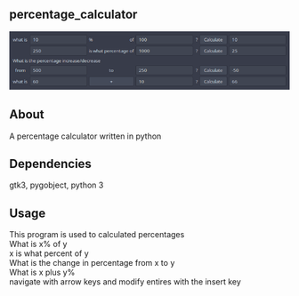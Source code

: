## percentage_calculator  
![screenshot.png](https://github.com/aussie114/percentage_calculator/blob/master/data/screenshot.png)  
## About  
A percentage calculator written in python  
## Dependencies  
gtk3, pygobject, python 3  
## Usage 
This program is used to calculated percentages  
What is x% of y  
x is what percent of y  
What is the change in percentage from x to y  
What is x plus y%  
navigate with arrow keys and modify entires with the insert key  
